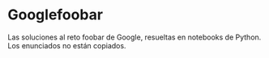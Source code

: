 # Googlefoobar

Las soluciones al reto foobar de Google, resueltas en notebooks de Python. Los enunciados no están copiados.
